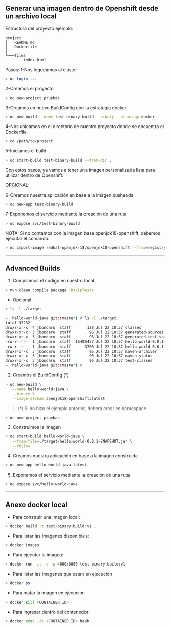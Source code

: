 ## Generar una imagen dentro de Openshift desde un archivo local

Estructura del proyecto ejemplo:
```
project
│   README.md
│   Dockerfile    
│
└───files
        index.html
```

Pasos:
1-Nos logueamos al cluster

```sh
> oc login ...
```

2-Creamos el proyecto
```sh
> oc new-project pruebas
```

3-Creamos un nuevo BuildConfig con la estrategia docker
```sh
> oc new-build --name test-binary-build --binary --strategy docker
```

4-Nos ubicamos en el directorio de nuestro proyecto donde se encuentra el Dockerfile
```sh
> cd /path/to/project
```

5-Iniciamos el build
```sh
> oc start-build test-binary-build --from-dir .
```

Con estos pasos, ya vamos a tener una imagen personalizada lista para utilizar dentro de Openshift.

OPCIONAL:

6-Creamos nuestra aplicación en base a la imagen pusheada 
```sh
> oc new-app test-binary-build 
```

7-Exponemos el servicio mediante la creación de una ruta
```sh
> oc expose svc/test-binary-build
```

NOTA: Si no contamos con la imagen base openjdk18-openshift, debemos ejecutar el comando: 
```sh
> oc import-image redhat-openjdk-18/openjdk18-openshift --from=registry.access.redhat.com/redhat-openjdk-18/openjdk18-openshift --confirm
```
---------------
## Advanced Builds

1. Compilamos el codigo en nuestro local
```sh
> mvn clean compile package -DskipTests
```
* Opcional:
```sh
> ls -l ./target

➜  hello-world-java git:(master) ✗ ls -l ./target
total 32232
drwxr-xr-x  4 jbondaru  staff       128 Jul 22 10:37 classes
drwxr-xr-x  3 jbondaru  staff        96 Jul 22 10:37 generated-sources
drwxr-xr-x  3 jbondaru  staff        96 Jul 22 10:37 generated-test-sources
-rw-r--r--  1 jbondaru  staff  16495457 Jul 22 10:37 hello-world-0.0.1-SNAPSHOT.jar
-rw-r--r--  1 jbondaru  staff      3706 Jul 22 10:37 hello-world-0.0.1-SNAPSHOT.jar.original
drwxr-xr-x  3 jbondaru  staff        96 Jul 22 10:37 maven-archiver
drwxr-xr-x  3 jbondaru  staff        96 Jul 22 10:37 maven-status
drwxr-xr-x  3 jbondaru  staff        96 Jul 22 10:37 test-classes
➜  hello-world-java git:(master) ✗ 
```

2. Creamos el BuildConfig (*)
```sh
> oc new-build \
   --name hello-world-java \
   --binary \
   --image-stream openjdk18-openshift:latest
```
> (*) Si no hizo el ejemplo anterior, deberá crear en namespace
```sh
> oc new-project pruebas
```
3. Construimos la imagen
```sh
> oc start-build hello-world-java \
   --from-file=./target/hello-world-0.0.1-SNAPSHOT.jar \
   --follow
```
4. Creamos nuestra aplicación en base a la imagen construida
```sh
> oc new-app hello-world-java:latest
```
5. Exponemos el servicio mediante la creación de una ruta
```sh
> oc expose svc/hello-world-java
```
-----------------------

## Anexo docker local

* Para construir una imagen local:  
```sh
> docker build -t test-binary-build:v1 .
```
* Para listar las imagenes disponibles:
```sh
> docker images
```
* Para ejecutar la imagen:
```sh
> docker run -it -d -p 4000:8080 test-binary-build:v1
```
* Para listar las imagenes que estan en ejecucion
```sh
> docker ps
```
* Para matar la imagen en ejecucion
```sh
> docker kill <CONTAINER ID>
```
* Para ingresar dentro del contenedor
```sh
> docker exec -it <CONTAINER ID> bash
```
